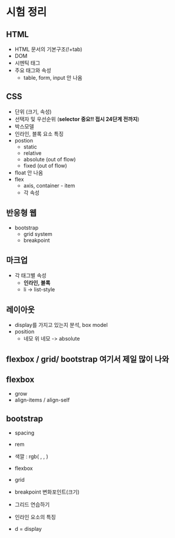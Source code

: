 # 시험 정리

## HTML

- HTML 문서의 기본구조(!+tab)
- DOM
- 시멘틱 태그
- 주요 태그와 속성
  - table, form, input 안 나옴

## CSS

- 단위 (크기, 속성)
- 선택자 및 우선순위 (**selector 중요!! 접시 24단계 전까지**)
- 박스모델
- 인라인, 블록 요소 특징
- postion
  - static
  - relative
  - absolute (out of flow)
  - fixed (out of flow)
- float 안 나옴
- flex
  - axis, container - item
  - 각 속성

## 반응형 웹

- bootstrap
  - grid system
  - breakpoint

## 마크업

- 각 태그별 속성
  - **인라인, 블록**
  - li -> list-style

## 레이아웃

- display를 가지고 있는지 분석, box model
- position
  - 네모 위 네모 -> absolute



## flexbox / grid/ bootstrap 여기서 제일 많이 나와

## flexbox

- grow
- align-items / align-self

## bootstrap

- spacing
- rem
- 색깔 : rgb(  ,  , )
- flexbox
- grid
- breakpoint 변화포인트(크기)
- 그리드 연습하기

- 인라인 요소의 특징
- d = display





